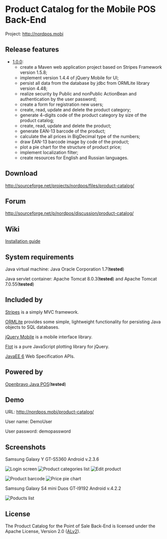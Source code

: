 Product Catalog for the Mobile POS Back-End
===========================================
Project: http://nordpos.mobi

## Release features
* [1.0.0](https://github.com/nordpos-mobi/product-catalog/releases/tag/1.0.0):  
  * create a Maven web application project based on Stripes Framework version 1.5.8;
  * implement version 1.4.4 of jQuery Mobile for UI;
  * persist all data from the database by jdbc from ORMLite library version 4.48;
  * realize security by Public and nonPublic ActionBean and authentication by the user password;
  * create a form for registration new users;
  * create, read, update and delete the product category;
  * generate 4-digits code of the product category by size of the product catalog;
  * create, read, update and delete the product;
  * generate EAN-13 barcode of the product;
  * calculate the all prices in BigDecimal type of the numbers;
  * draw EAN-13 barcode image by code of the product;
  * plot a pie chart for the structure of product price;
  * implement localization filter;
  * create resources for English and Russian languages.

## Download
http://sourceforge.net/projects/nordpos/files/product-catalog/

## Forum
http://sourceforge.net/p/nordpos/discussion/product-catalog/

## Wiki 
[Installation guide](https://github.com/nordpos-mobi/product-catalog/wiki)

## System requirements
Java virtual machine: Java Oracle Corporation 1.7(**tested**)

Java servlet container: Apache Tomcat 8.0.3(**tested**) and Apache Tomcat 7.0.55(**tested**)

## Included by
[Stripes](http://stripesframework.org) is a simply MVC framework.

[ORMLite](http://ormlite.com/) provides some simple, lightweight functionality for persisting Java objects to SQL databases.

[jQuery Mobile](http://jquerymobile.com/) is a mobile interface library.

[Flot](http://www.flotcharts.org/) is a pure JavaScript plotting library for jQuery.

[JavaEE 6](http://www.oracle.com/technetwork/java/javaee/tech/javaee6technologies-1955512.html) Web Specification APIs.

## Powered by
[Openbravo Java POS](https://code.openbravo.com/pos/devel/main/)(**tested**)

## Demo
URL: http://nordpos.mobi/product-catalog/

User name: DemoUser

User password: demopassword

## Screenshots
Samsung Galaxy Y GT-S5360 Android v.2.3.6

![Login screen](https://cloud.githubusercontent.com/assets/1005780/4693219/7af6f184-578f-11e4-8c14-ecbbb973f5b9.png) ![Product categories list](https://cloud.githubusercontent.com/assets/1005780/4693232/ec48030a-578f-11e4-87ca-5d3c1bacf227.png) ![Edit product](https://cloud.githubusercontent.com/assets/1005780/4693240/474cc7e0-5790-11e4-93ed-d6a94c5b597c.png)

![Product barcode](https://cloud.githubusercontent.com/assets/1005780/4693256/4e7e904c-5791-11e4-94c9-a23497b7f48f.png) ![Price pie chart](https://cloud.githubusercontent.com/assets/1005780/4693257/4e83a2d0-5791-11e4-8dc7-73da1aa19ddb.png)

Samsung Galaxy S4 mini Duos GT-I9192 Android v.4.2.2

![Poducts list](https://cloud.githubusercontent.com/assets/1005780/4693228/cbc74118-578f-11e4-80a7-f1c6fa296f46.png)

## License
The Product Catalog for the Point of Sale Back-End is licensed under the Apache License, Version 2.0 ([ALv2](http://www.apache.org/licenses/LICENSE-2.0.html)).
